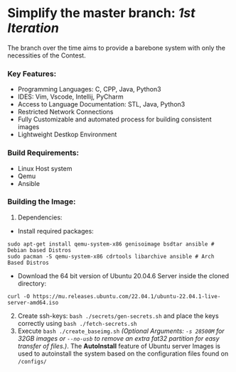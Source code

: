 # Simplify the master branch: *1st Iteration*
The branch over the time aims to provide a barebone system with only the necessities of the Contest.

### Key Features:
* Programming Languages: C, CPP, Java, Python3
* IDES: Vim, Vscode, Intellij, PyCharm
* Access to Language Documentation: STL, Java, Python3
* Restricted Network Connections
* Fully Customizable and automated process for building consistent images
* Lightweight Destkop Environment

### Build Requirements:
* Linux Host system
* Qemu
* Ansible

### Building the Image:
1. Dependencies:
  * Install required packages:
  ```
  sudo apt-get install qemu-system-x86 genisoimage bsdtar ansible # Debian based Distros
  sudo pacman -S qemu-system-x86 cdrtools libarchive ansible # Arch Based Distros

  ```
  * Download the 64 bit version of Ubuntu 20.04.6 Server inside the cloned directory:
  ```
  curl -O https://mu.releases.ubuntu.com/22.04.1/ubuntu-22.04.1-live-server-amd64.iso
  ```
2. Create ssh-keys: `bash ./secrets/gen-secrets.sh` and place the keys correctly using `bash ./fetch-secrets.sh`
3. Execute `bash ./create_baseimg.sh` *(Optional Arguments: `-s 28500M` for 32GB images or `--no-usb` to remove an extra fat32 partition for easy transfer of files.)*. The **AutoInstall** feature of Ubuntu server Images is used to autoinstall the system based on the configuration files found on `/configs/`